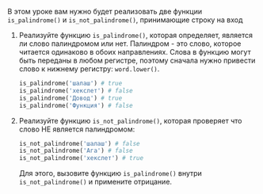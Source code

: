 В этом уроке вам нужно будет реализовать две функции `is_palindrome()` и `is_not_palindrome()`, принимающие строку на вход

1. Реализуйте функцию `is_palindrome()`, которая определяет, является ли слово палиндромом или нет. Палиндром - это слово, которое читается одинаково в обоих направлениях. Слова в функцию могут быть переданы в любом регистре, поэтому сначала нужно привести слово к нижнему регистру: `word.lower()`.

    ```python
    is_palindrome('шалаш') # true
    is_palindrome('хекслет') # false
    is_palindrome('Довод') # true
    is_palindrome('Функция') # false
    ```

2. Реализуйте функцию `is_not_palindrome()`, которая проверяет что слово НЕ является палиндромом:

    ```python
    is_not_palindrome('шалаш') # false
    is_not_palindrome('Ага') # false
    is_not_palindrome('хекслет') # true
    ```

    Для этого, вызовите функцию `is_palindrome()` внутри `is_not_palindrome()` и примените отрицание.
